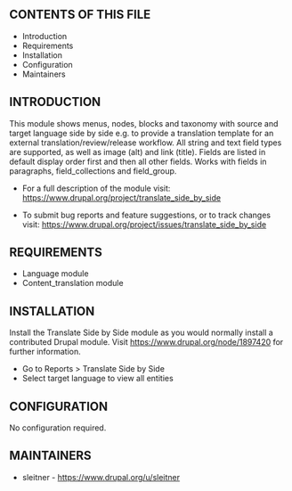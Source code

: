 CONTENTS OF THIS FILE
---------------------

 * Introduction
 * Requirements
 * Installation
 * Configuration
 * Maintainers


INTRODUCTION
------------

This module shows menus, nodes, blocks and taxonomy with source
and target language side by side e.g. to provide a translation template for
an external translation/review/release workflow. All string and text
field types are supported, as well as image (alt) and link (title). Fields are 
listed in default display order first and then all other fields. Works
with fields in paragraphs, field_collections and field_group.

 * For a full description of the module visit:
   https://www.drupal.org/project/translate_side_by_side

 * To submit bug reports and feature suggestions, or to track changes visit:
   https://www.drupal.org/project/issues/translate_side_by_side


REQUIREMENTS
------------

 * Language module
 * Content_translation module


INSTALLATION
------------

Install the Translate Side by Side module as you would normally install a
contributed Drupal module. Visit https://www.drupal.org/node/1897420 for
further information.

 * Go to Reports > Translate Side by Side
 * Select target language to view all entities


CONFIGURATION
-------------

No configuration required.


MAINTAINERS
-----------

 * sleitner - https://www.drupal.org/u/sleitner
